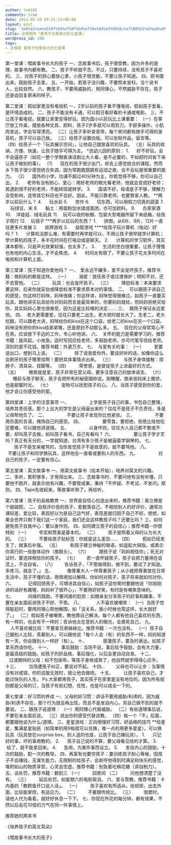 ```yaml
---
author: tom165
comments: true
date: 2011-05-20 09:21:31+00:00
layout: post
slug: '%e6%b1%aa%e5%9f%b9%e7%8f%bd%e7%9a%84%e3%80%8c%e7%88%b1%e5%ad%a9%e5%ad%90%e4%b9%9f%e7%88%b1%e8%87%aa%e5%b7%b1%e7%9a%84%e4%b8%83%e5%a0%82%e8%af%be%e3%80%8d'
title: 汪培珽的「爱孩子也爱自己的七堂课」
wordpress_id: 108
tags:
- 汪培珽 爱孩子也爱自己的七堂课
---
```


第一堂课：喂故事书长大的孩子
一、念故事书后，孩子很受教，因为许多的道理，故事书内都有教。
二、孩子不听就不念，不过，只要持续，没有孩子不喜欢的。
三、对孩子的担心要放心里，小孩子很灵敏，不要让孩子知道。
四、把书摆出来，鼓励孩子去拿。
五、一开始，若孩子没兴趣，不要照本宣科，当个说书人，比较自然。
六、教孩子，不要用威胁的，用同理心，不然威胁不存在，孩子还是会回复原来的样子。<!-- more -->

第二堂课：假如家里没有电视机
一、2岁以前的孩子看不懂电视，假如孩子爱看，是环境造成的。
二、孩子不能没有卡通，可以假日看好看的卡通或电影。
三、不让孩子看电视，就要让家里变得好玩，因为国小以前玩比上课重要：
（一）在客厅放工作桌，摆放各种文具、颜料，孩子2岁多就可以用剪刀，手部多操作，小肌肉发达，字会写得漂亮。
（二）让孩子多听录音带，每个房间都有随手可得的录音机，孩子可以自己放。
（三）给孩子设置白版，可以张贴作品，留言等。
（四）给孩子一个「玩具展示空间」，让他自己摆放喜欢的玩具。
（五）玩具的收纳，方便、快速，让孩子随手可得为主。
*选幼儿园的原则：
1.      好不好玩，会不会逼孩子（如花一整个学期表演话剧让大人看，是不必要的，不如把时间省下来让孩子做别的事）。
（1）    现在的孩子很少出门，却去上感觉统合的课程，然而乡下孩子很少感觉统合失调，因为常跑跑跳跳有运动之故，会不会玩是很重要的能力。
（2）    国外的小学，功课不超过40分钟为主，你若觉得不够，你可以自己出。
2.      老师有没有耐心、爱心：用好老师的眼光看老师，他就会变成好老师；若遇到很不好的老师，不能转班就转学。
3.      国语不好，母语底子不够，理解力会受影响，连带其它科目也不会好。因此，不能只靠老师，也要靠家人教。
**两岁以前玩什么？
4.      玩水彩
5.      劳作
6.      切东西，可以用假刀切真的蔬菜
7.      玩绿豆、米
8.      黏土：用面粉加水揉成面团，亦可加颜料。
9.      办家家酒
10.    洋娃娃、绒毛玩具
11.    玩可以收的帐棚、包装大型电器所留下来纸箱，给孩子爬行
12.    玩镜子
***两岁以后玩的东西？
1.      拼图，从6片、9片、12片一直往更多片发展
2.      纸牌游戏
3.      益智游戏
****给孩子玩计算机（电动）好吗？
1.      计算机没那么难，有需要时再学就可以，不用让孩子很早就学计算机；学计算机的孩子，多半花时间在打电动或是聊天。
2.      计算机的学习软件，其实课本都有，只是声光效果较强，也太多了。
3.      生活的空白很重要，让孩子慢慢也有他的内心生活，才不会焦虑。
4.      时间太有限了，不要让孩子花太多时间在电视和计算机上面。

第三堂课：孩子知道你爱他吗？
一、  爱永远不嫌多，爱不会宠坏孩子。推荐书籍：做妈妈的都是这样。
（一）        溺爱：放任孩子或过渡保护；明知不对，还不去管他。
（二）        玩具：也会宠坏孩子。
（三）        降低标准：本来要求要这样，后来你就妥协或降低标准不要求原本对的事情。
二、  可以跟孩子讲自己的感受，你这样打妈咪，妈咪很痛；你这样讲，妈咪觉得很难过。如孩子一直要买玩具，跟他讲买玩具给你对妈妈而言是最简单的，你要妈妈就给，但妈妈拒绝买给你，其实妈妈心里也很难受，因为这是比较难的决定…….
三、  跟孩子保证永远爱他。
四、  老大更需要爱，往往只要老二出生，老大顿时就长大了。生老二，老大吃醋，可以跟老大讲，妈咪给你的kiss在这个口袋，给老二的kiss在另一个口袋，妈咪没有把你的kiss给弟弟喔，还是原封不动那么多。
五、  现在的父母常常心不在焉，应该放下手边的工作，专心听他讲。
六、  关怀的能力是需要学习的，推荐书籍：旋风起，小虫急。适时写回应给老师，多鼓励老师，亦可代笔写信给老师。深刻的爱不花钱。推荐书籍：外婆万岁。
七、  与爱有关的事：
（一）        爱要说出口，想到马上说。
（二）        除了说我爱你外，要说好听的话，如像你这么会刷牙的孩子哪里找啊！要把具体事情点出来。
（三）        与孩子身体接触：捏脖子、清耳朵、捏脚等。
（四）        荣誉感，是督促孩子上进最好的方式。
（五）        微笑就是爱，孩子非常在意父母，要多注意自己的肢体语言。
（六）        睡前与孩子聊天，孩子会把所有的秘密跟妳说。刚睡醒，跑来爸妈床上撒骄，也是甜蜜时光。
（七）        宠物可以抚慰孩子的心。
八、当孩子感受到你的爱，他才会让你感受他的爱。

第四堂课：上学的注意事项
一、                上学是孩子自己的事，书包自己整理，培养其责任感。那个上台大的学生是父母逼出来的？往往不是孩子不负责任，多是父母帮他负了。
二、                不要让孩子发现你比他紧张。
三、                不要用负面的言语，掩饰自己的感受。
四、                要零食，要拒绝，拒绝比给他吃还要难，可以跟他讲道理。
五、                以身作则，往往大人自己都不敢或不要，却叫孩子去做。如叫孩子看书，自己有看吗？
六、                要让孩子学才艺吗？真正有天分的，一学就知道，台湾有多少孩子是被逼着学钢琴的。
七、               孩子不是生来被骂的，当你发觉孩子不是故意的，就不要骂他。
八、                不要让孩子和同学换玩具，这样他会一直看或要别人的东西。
九、                对自己的孩子，一定要有信心。

第五堂课：英文故事书
一、用英文故事书（绘本开始），培养对英文的兴趣。
二、多听，累积够多，才用得出来。
三、念故事书时，不要问他有没有听懂，只要他不跑开，就表示他有兴趣，不要管成果。秉持「不怀疑、不考试、不发问」原则。
四、Tape先收起来，等故事听熟了，再给听。

第六堂课：孩子的品格教育
一、世界是自信心创造出来的，推荐书籍：奥立佛是个娘娘腔。
二、自我评价低的孩子，爱数落自己、不相信别人的好评价，通常功课较差，爱比较，表现好以为是自己运气好，表现差就归因于自己不好。想想，如果全世界只剩下我们这一个家庭，我们还会这样教孩子吗？还要比吗？
三、如何避免孩子自我中心：要以身作则。
四、如何建立孩子的自信心；推荐书籍--你很特别
（一）        夸奖和赞美是基本的。
（二）        孩子是照着父母的认为长大的。
（三）        不要给孩子贴标签：你就是这么差劲……
（四）        假如已经发生了，就事后补强。
（五）        和孩子建立神秘的暗语，如竖起大拇指，或表示你真行的一些肢体动作（推额头）。
（六）        跟孩子说「妈妈相信你」；死无对证时，要选择相信你的孩子。
（七）       若一直怀疑孩子，孩子会把力量用在说谎上，不会自省。
（八）       告诉孩子，「不管做得到，做不到，要试了才知道。多练习，就会了。」
五、           像尊重大人一样尊重孩子；从小就把尊重放在日常生活中，孩子不懂的话，用情境加以解释。你如何对孩子，孩子将来就如何对你。
六、           记得回馈孩子，可增进其自信心，如孩子逗你笑时要跟他说「你刚刚讲的话好有趣喔，妈妈听了很开心」，不要用好好笑，有时是有嘲笑意味的。
七、           间接的鼓励，不要间接的贬损：如跟亲友分享孩子的好事和趣事，不要在亲友面前讲孩子不好、不乖。
八、           人不喜欢被嘲笑：
（一）当孩子觉得尴尬时，要用同理心帮他解围，如「没关系，我小时候也常这样，长大就好了。」
（二）假如孩子被嘲笑，教他靠自己解决。每个人都有他自己喜欢的东西，有一样的，也会有不一样的；告诉他太在意别人的眼光，会累死自己。
九、            人不喜欢被比较：不要拿兄弟姊妹比。推荐书籍：一次也没有。
（一）孩子自己跟别人比较，羡慕别人，可以跟他说「每个人会（有）的东西不一样，妈妈知道有一天，你会跟别人一样好（有）」。
十、             感激孩子，要及时表达。如孩子拿东西请你吃。
十一、        事后鼓励：当场不说，事后给予鼓励，会有大力量，是最高级的鼓励。如孩子的好品格，事后强化，以后会更自动自发。
十二、        过渡期待的父母：如不包尿布，等孩子身体成熟了，他自然就学得得心应手。
十三、        当场遭孩子纠正，要说对不起。
十四、        父母也可以让步：当事情没有对或错，你的说服无效时，就让他去做吧。
十五、        让孩子喜欢自己，才能过快乐的人生。
Ps.大家都疼孩子，其实孩子在家里是没有地位的，因为所有规则都是父母的订，当孩子有些幻想、任性，也是可以成全一下的。

第七堂课：好习惯的养成
一、父母的好习惯：讲话不要用威胁/利诱的，因为威胁/利诱不存在，那个行为就会再出现，而且不是发自内心。另自己做不到的就不要说。
二、跟孩子说道理：
（一）用同理心代替威胁。
（二）有些道理事后说，不要在亲友面前说。
（三）说出你的感受代替说教。
（四）每一个「不」后面，都要跟他说为什么/道理。
三、星星游戏：正向增强好习惯、好品格的技巧
**给星星，集满星星贴纸（如简单的用9格就可以兑换，难一点的用更多星星），可以换玩具（玩具放在surprise box，别人送的也是，让孩子自己赚玩具）。
1.      只记好的事，坏的事用教的。
2.      孩子自己说的不算，要父母看见给的才算。
3.      给了，就不能拿回来。
4.      急用，为某件事而设立。
5.      发自内心的鼓励，十次的鼓励，配一次的教导。
四、再富有也要穷孩子：要训练孩子耐心等候，因孩子不会赚钱，无谋生能力，无限制的给孩子，会剥夺他得到时满足和快乐的感觉，堆积如山的物质享受，心灵会空虚。推荐书籍：别急着吃棉花糖（讲自制力）。
五、谈处罚，推荐书籍：数到三
（一）        回房间
（二）        问他想清楚了没有。
（三）        延后处罚，如星期六的电影取消。
六、爱与管教，推荐书籍：卡内基的「教鳄鱼开口说人话」。
（一）        孩子喜欢有所适从，给规矩，出去外面，比较能掌控，有适应力。
（二）        不要跟传统比。
（三）        很累时，请他人代为看着，就好好休息一下下。
七、你现在所花的每分钟，都有效果，不然以后会花10倍的力气在同一件事情上。

推荐她的两本书

《培养孩子的英文耳朵》

《喂故事书长大的孩子》
